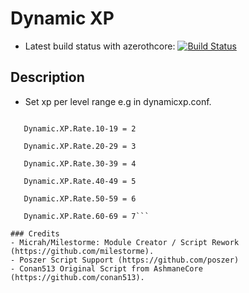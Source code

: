 # Dynamic XP
- Latest build status with azerothcore: [![Build Status](https://travis-ci.org/milestorme/mod-dynamic-xp.svg?branch=master)](https://travis-ci.com/milestorme/mod-dynamic-xp)

## Description
- Set xp per level range e.g in dynamicxp.conf.

```   Dynamic.XP.Rate.1-9 = 1

   Dynamic.XP.Rate.10-19 = 2

   Dynamic.XP.Rate.20-29 = 3

   Dynamic.XP.Rate.30-39 = 4

   Dynamic.XP.Rate.40-49 = 5

   Dynamic.XP.Rate.50-59 = 6

   Dynamic.XP.Rate.60-69 = 7```

### Credits
- Micrah/Milestorme: Module Creator / Script Rework (https://github.com/milestorme).
- Poszer Script Support (https://github.com/poszer) 
- Conan513 Original Script from AshmaneCore (https://github.com/conan513).



